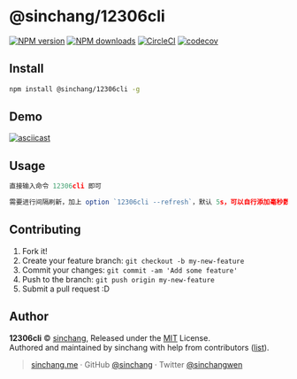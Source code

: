 
# @sinchang/12306cli

[![NPM version](https://img.shields.io/npm/v/@sinchang/12306cli.svg?style=flat)](https://npmjs.com/package/@sinchang/12306cli) [![NPM downloads](https://img.shields.io/npm/dm/@sinchang/12306cli.svg?style=flat)](https://npmjs.com/package/@sinchang/12306cli) [![CircleCI](https://circleci.com/gh/sinchang/@sinchang/12306cli/tree/master.svg?style=shield)](https://circleci.com/gh/sinchang/@sinchang/12306cli/tree/master)  [![codecov](https://codecov.io/gh/sinchang/@sinchang/12306cli/branch/master/graph/badge.svg)](https://codecov.io/gh/sinchang/@sinchang/12306cli)

## Install

```bash
npm install @sinchang/12306cli -g
```

## Demo

[![asciicast](https://asciinema.org/a/157068.png)](https://asciinema.org/a/157068)

## Usage

```js
直接输入命令 12306cli 即可

需要进行间隔刷新，加上 option `12306cli --refresh`，默认 5s，可以自行添加毫秒数
```

## Contributing

1. Fork it!
2. Create your feature branch: `git checkout -b my-new-feature`
3. Commit your changes: `git commit -am 'Add some feature'`
4. Push to the branch: `git push origin my-new-feature`
5. Submit a pull request :D


## Author

**12306cli** © [sinchang](https://github.com/sinchang), Released under the [MIT](./LICENSE) License.<br>
Authored and maintained by sinchang with help from contributors ([list](https://github.com/sinchang/12306cli/contributors)).

> [sinchang.me](https://sinchang.me) · GitHub [@sinchang](https://github.com/sinchang) · Twitter [@sinchangwen](https://twitter.com/sinchangwen)
